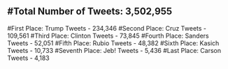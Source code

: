 #Total Number of Tweets: 3,502,955 
---
#First Place: Trump Tweets - 234,346
#Second Place: Cruz Tweets - 109,561
#Third Place: Clinton Tweets - 73,845
#Fourth Place: Sanders Tweets - 52,051
#Fifth Place: Rubio Tweets - 48,382
#Sixth Place: Kasich Tweets - 10,733
#Seventh Place: Jeb! Tweets - 5,436
#Last Place: Carson Tweets - 4,183
